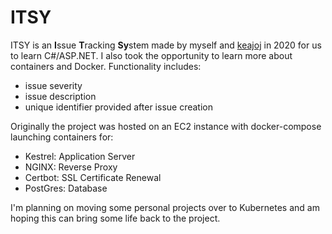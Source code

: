 # ITSY
ITSY is an **I**ssue **T**racking **Sy**stem made by myself and [keajoj](https://github.com/keajoj) in 2020 for us to learn C#/ASP.NET. I also took the opportunity to learn more about containers and Docker. Functionality includes:

* issue severity
* issue description
* unique identifier provided after issue creation

Originally the project was hosted on an EC2 instance with docker-compose launching containers for:
* Kestrel: Application Server
* NGINX: Reverse Proxy
* Certbot: SSL Certificate Renewal
* PostGres: Database

I'm planning on moving some personal projects over to Kubernetes and am hoping this can bring some life back to the project.
